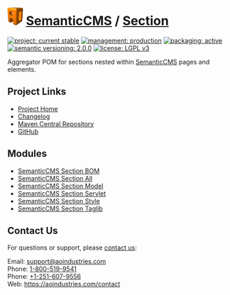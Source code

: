 # [<img src="ao-logo.png" alt="AO Logo" width="35" height="40">](https://github.com/aoindustries) [SemanticCMS](https://github.com/aoindustries/semanticcms) / [Section](https://github.com/aoindustries/semanticcms-section)

[![project: current stable](https://semanticcms.com/ao-badges/project-current-stable.svg)](https://aoindustries.com/life-cycle#project-current-stable)
[![management: production](https://semanticcms.com/ao-badges/management-production.svg)](https://aoindustries.com/life-cycle#management-production)
[![packaging: active](https://semanticcms.com/ao-badges/packaging-active.svg)](https://aoindustries.com/life-cycle#packaging-active)  
[![semantic versioning: 2.0.0](https://semanticcms.com/ao-badges/semver-2.0.0.svg)](http://semver.org/spec/v2.0.0.html)
[![license: LGPL v3](https://semanticcms.com/ao-badges/license-lgpl-3.0.svg)](https://www.gnu.org/licenses/lgpl-3.0)

Aggregator POM for sections nested within [SemanticCMS](https://github.com/aoindustries/semanticcms) pages and elements.

## Project Links
* [Project Home](https://semanticcms.com/section/)
* [Changelog](https://semanticcms.com/section/changelog)
* [Maven Central Repository](https://search.maven.org/artifact/com.semanticcms/semanticcms-section)
* [GitHub](https://github.com/aoindustries/semanticcms-section)

## Modules
* [SemanticCMS Section BOM](https://github.com/aoindustries/semanticcms-section-bom)
* [SemanticCMS Section All](https://github.com/aoindustries/semanticcms-section-all)
* [SemanticCMS Section Model](https://github.com/aoindustries/semanticcms-section-model)
* [SemanticCMS Section Servlet](https://github.com/aoindustries/semanticcms-section-servlet)
* [SemanticCMS Section Style](https://github.com/aoindustries/semanticcms-section-style)
* [SemanticCMS Section Taglib](https://github.com/aoindustries/semanticcms-section-taglib)

## Contact Us
For questions or support, please [contact us](https://aoindustries.com/contact):

Email: [support@aoindustries.com](mailto:support@aoindustries.com)  
Phone: [1-800-519-9541](tel:1-800-519-9541)  
Phone: [+1-251-607-9556](tel:+1-251-607-9556)  
Web: https://aoindustries.com/contact
